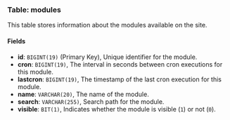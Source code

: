 ### Table: modules

This table stores information about the modules available on the site.

#### Fields

- **id**: `BIGINT(19)` (Primary Key), Unique identifier for the module.
- **cron**: `BIGINT(19)`, The interval in seconds between cron executions for this module.
- **lastcron**: `BIGINT(19)`, The timestamp of the last cron execution for this module.
- **name**: `VARCHAR(20)`, The name of the module.
- **search**: `VARCHAR(255)`, Search path for the module.
- **visible**: `BIT(1)`, Indicates whether the module is visible (`1`) or not (`0`).
